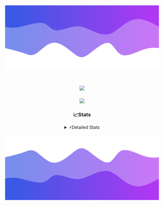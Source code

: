 ![Header](./header.png)
<div align="center">

<h1 align="center">
  <a href="https://git.io/typing-svg">
    <img src="https://readme-typing-svg.herokuapp.com/?lines=Hello,+There!+%F0%9F%91%8B;This+is+chicho.;Owner+on+Ocean;&center=true&size=25">
  </a>
</h1>
  
<p align="center">
  <img src="https://lanyard.cnrad.dev/api/852683595378196480" />
</p>

### 📈Stats
<details>
    <summary> ⚡Detailed Stats</summary>
    <br/>

<!--START_SECTION:waka-->
![Code Time](http://img.shields.io/badge/Code%20Time-1%2C042%20hrs-blue)

![Profile Views](http://img.shields.io/badge/Profile%20Views-0-blue)

**🐱 My GitHub Data** 

> 📦 188.6 kB Used in GitHub's Storage 
 > 
> 🏆 0 Contributions in the Year 2025
 > 
> 🚫 Not Opted to Hire
 > 
> 📜 15 Public Repositories 
 > 
> 🔑 13 Private Repositories 
 > 
**I'm a Night 🦉** 

```text
🌞 Morning                24 commits          █░░░░░░░░░░░░░░░░░░░░░░░░   04.52 % 
🌆 Daytime                72 commits          ███░░░░░░░░░░░░░░░░░░░░░░   13.56 % 
🌃 Evening                238 commits         ███████████░░░░░░░░░░░░░░   44.82 % 
🌙 Night                  197 commits         █████████░░░░░░░░░░░░░░░░   37.10 % 
```
📅 **I'm Most Productive on Friday** 

```text
Monday                   28 commits          █░░░░░░░░░░░░░░░░░░░░░░░░   05.27 % 
Tuesday                  115 commits         █████░░░░░░░░░░░░░░░░░░░░   21.66 % 
Wednesday                83 commits          ████░░░░░░░░░░░░░░░░░░░░░   15.63 % 
Thursday                 71 commits          ███░░░░░░░░░░░░░░░░░░░░░░   13.37 % 
Friday                   126 commits         ██████░░░░░░░░░░░░░░░░░░░   23.73 % 
Saturday                 61 commits          ███░░░░░░░░░░░░░░░░░░░░░░   11.49 % 
Sunday                   47 commits          ██░░░░░░░░░░░░░░░░░░░░░░░   08.85 % 
```


📊 **This Week I Spent My Time On** 

```text
🕑︎ Time Zone: America/Argentina/Buenos_Aires

💬 Programming Languages: 
TypeScript               17 hrs 9 mins       ████████████████████████░   96.28 % 
Other                    22 mins             █░░░░░░░░░░░░░░░░░░░░░░░░   02.07 % 
Python                   11 mins             ░░░░░░░░░░░░░░░░░░░░░░░░░   01.09 % 
JavaScript               5 mins              ░░░░░░░░░░░░░░░░░░░░░░░░░   00.49 % 
JSON                     0 secs              ░░░░░░░░░░░░░░░░░░░░░░░░░   00.07 % 

🔥 Editors: 
Cursor                   17 hrs 49 mins      █████████████████████████   100.00 % 

🐱‍💻 Projects: 
ocean-backend            17 hrs 45 mins      █████████████████████████   99.63 % 
ocean 2                  4 mins              ░░░░░░░░░░░░░░░░░░░░░░░░░   00.37 % 

💻 Operating System: 
Windows                  17 hrs 49 mins      █████████████████████████   100.00 % 
```

**I Mostly Code in JavaScript** 

```text
JavaScript               8 repos             ██████░░░░░░░░░░░░░░░░░░░   24.24 % 
HTML                     7 repos             █████░░░░░░░░░░░░░░░░░░░░   21.21 % 
TypeScript               4 repos             ███░░░░░░░░░░░░░░░░░░░░░░   12.12 % 
Astro                    2 repos             ██░░░░░░░░░░░░░░░░░░░░░░░   06.06 % 
SCSS                     1 repo              █░░░░░░░░░░░░░░░░░░░░░░░░   03.03 % 
```




 Last Updated on 07/02/2025 11:13:12 UTC
<!--END_SECTION:waka-->
</details>

![Footer](./footer.png)
